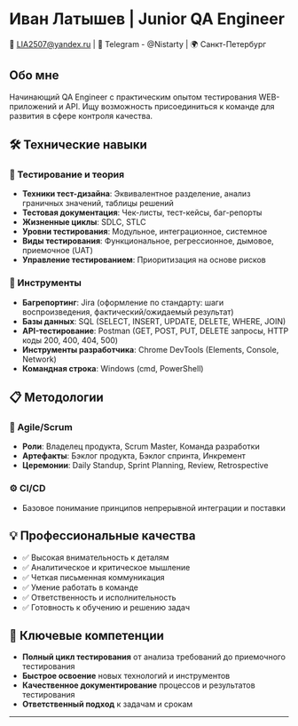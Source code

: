 # Иван Латышев | Junior QA Engineer

📧 LIA2507@yandex.ru | 📱 Telegram - @Nistarty | 🌍 Санкт-Петербург

## Обо мне
Начинающий QA Engineer с практическим опытом тестирования WEB-приложений и API. Ищу возможность присоединиться к команде для развития в сфере контроля качества.

## 🛠 Технические навыки

### 🧪 Тестирование и теория
- **Техники тест-дизайна**: Эквивалентное разделение, анализ граничных значений, таблицы решений
- **Тестовая документация**: Чек-листы, тест-кейсы, баг-репорты
- **Жизненные циклы**: SDLC, STLC
- **Уровни тестирования**: Модульное, интеграционное, системное
- **Виды тестирования**: Функциональное, регрессионное, дымовое, приемочное (UAT)
- **Управление тестированием**: Приоритизация на основе рисков

### 🔧 Инструменты
- **Багрепортинг**: Jira (оформление по стандарту: шаги воспроизведения, фактический/ожидаемый результат)
- **Базы данных**: SQL (SELECT, INSERT, UPDATE, DELETE, WHERE, JOIN)
- **API-тестирование**: Postman (GET, POST, PUT, DELETE запросы, HTTP коды 200, 400, 404, 500)
- **Инструменты разработчика**: Chrome DevTools (Elements, Console, Network)
- **Командная строка**: Windows (cmd, PowerShell)

## 📋 Методологии

### 🔄 Agile/Scrum
- **Роли**: Владелец продукта, Scrum Master, Команда разработки
- **Артефакты**: Бэклог продукта, Бэклог спринта, Инкремент
- **Церемонии**: Daily Standup, Sprint Planning, Review, Retrospective

### ⚙️ CI/CD
- Базовое понимание принципов непрерывной интеграции и поставки

## 💡 Профессиональные качества

- ✅ Высокая внимательность к деталям
- ✅ Аналитическое и критическое мышление
- ✅ Четкая письменная коммуникация
- ✅ Умение работать в команде
- ✅ Ответственность и исполнительность
- ✅ Готовность к обучению и решению задач

## 🎯 Ключевые компетенции

- **Полный цикл тестирования** от анализа требований до приемочного тестирования
- **Быстрое освоение** новых технологий и инструментов
- **Качественное документирование** процессов и результатов тестирования
- **Ответственный подход** к задачам и срокам

---

<div align="center">
